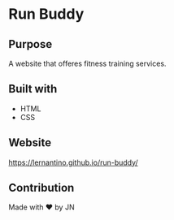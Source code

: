 # Run Buddy

## Purpose

A website that offeres fitness training services.

## Built with

* HTML
* CSS

## Website

https://lernantino.github.io/run-buddy/

## Contribution

Made with ❤️ by JN
